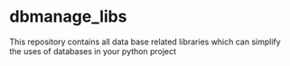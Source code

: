 # dbmanage_libs
This  repository contains all data base related libraries which can simplify the uses of databases in your python project
